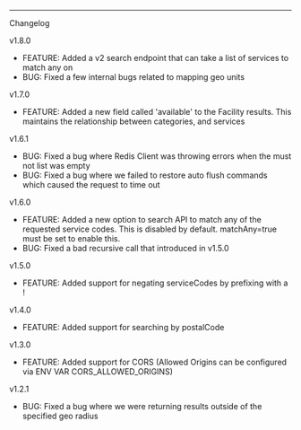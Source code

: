 ---
Changelog

v1.8.0
* FEATURE: Added a v2 search endpoint that can take a list of services to match any on
* BUG: Fixed a few internal bugs related to mapping geo units

v1.7.0
* FEATURE: Added a new field called 'available' to the Facility results. This maintains
  the relationship between categories, and services 

v1.6.1
* BUG: Fixed a bug where Redis Client was throwing errors when the must not list was empty
* BUG: Fixed a bug where we failed to restore auto flush commands which caused the request to time out

v1.6.0
* FEATURE: Added a new option to search API to match any of the requested service codes. This is disabled by default. matchAny=true must be set to enable this.
* BUG: Fixed a bad recursive call that introduced in v1.5.0

v1.5.0
* FEATURE: Added support for negating serviceCodes by prefixing with a !

v1.4.0
* FEATURE: Added support for searching by postalCode

v1.3.0
* FEATURE: Added support for CORS (Allowed Origins can be configured via ENV VAR CORS_ALLOWED_ORIGINS)

v1.2.1
* BUG: Fixed a bug where we were returning results outside of the specified geo radius
